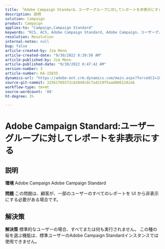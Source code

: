 ```yaml
---
title: 「Adobe Campaign Standard。ユーザーグループに対してレポートを非表示にする»
description: 説明
solution: Campaign
product: Campaign
applies-to: "Campaign,Campaign Standard"
keywords: "KCS, ACS, Adobe Campaign Standard, Adobe Campaign，ユーザーグループ，レポートを非表示， FAQ"
resolution: Resolution
internal-notes: null
bug: false
article-created-by: Jim Menn
article-created-date: "9/30/2022 8:39:56 AM"
article-published-by: Jim Menn
article-published-date: "9/30/2022 8:47:42 AM"
version-number: 3
article-number: KA-15835
dynamics-url: "https://adobe-ent.crm.dynamics.com/main.aspx?forceUCI=1&pagetype=entityrecord&etn=knowledgearticle&id=7a36a570-9b40-ed11-9db1-0022480866ad"
source-git-commit: 32561769372cb2849c0c7a4219f5aad8861282ab
workflow-type: tm+mt
source-wordcount: '88'
ht-degree: 3%

---
```


# Adobe Campaign Standard:ユーザーグループに対してレポートを非表示にする

## 説明


<b>環境</b>
Adobe Campaign Adobe Campaign Standard

<b>問題</b>
この問題は、顧客が、一部のユーザーのすべてのレポートを UI から非表示にする必要がある場合です。


## 解決策


<b>解決策</b>
標準的なユーザーの場合、すべてまたは何も実行されません。
この種の桜を選ぶ機能は、標準ユーザーのAdobe Campaign Standardインスタンスでは使用できません。
